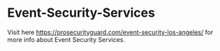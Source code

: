 # Event-Security-Services
Visit here https://prosecurityguard.com/event-security-los-angeles/ for more info about Event Security Services.
